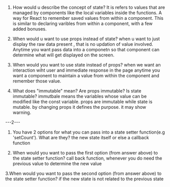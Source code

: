 1. How would u describe the concept of state?
It is refers to values that are managed by components like the local variables inside the functions.
A way for React to remember saved values from within a component. This is similar to declaring varibles from within a component, with a few added bonuses.

2. When would u want to use props instead of state?
when u want to just display the raw data present , that is no updation of value involved.
Anytime you want pass data into a componetn so that component can determine what will get displayed on the screen.

3. When would you want to use state instead of props?
when we want an interaction wiht user and immediate response in the page
anytime you want a component to maintain a value from within the component and remember those value.

4. What does "immutable" mean? Are props immutable? Is state immutable?
immutbale means the variables whose value can be modified like the const variable.
props are immutable while state is mutable.
by changing props it defines the purpose. it may show warning.

---2---

1. You have 2 options for what you can pass into a state setter function(e.g 'setCount'). What are they?
the new state itself or else a callback function


2. When would you want to pass the first option (from answer above) to the state setter function?
call back function, whenever you do need the previous value to determine the new value

3.When would you want to pass the second option (from answer above) to the state setter function?
if the new state is not related to the previous state